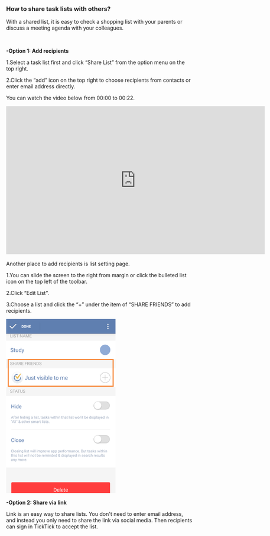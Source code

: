 ### How to share task lists with others?
With a shared list, it is easy to check a shopping list with your parents or discuss a meeting agenda with your colleagues.

<br />

**-Option 1: Add recipients**

1.Select a task list first and click “Share List” from the option menu on the top right.

2.Click the “add” icon on the top right to choose recipients from contacts or enter email address directly.

You can watch the video below from 00:00 to 00:22.

<iframe width="700" height="400" src="https://www.youtube.com/embed/0y4hkxRUOoo?list=PLbWRKVi0_aTFbQcYoQHar2TR88yoO190U" frameborder="0" allowfullscreen></iframe>

<br />


Another place to add recipients is list setting page.

1.You can slide the screen to the right from margin or click the bulleted list icon on the top left of the toolbar.

2.Click “Edit List”.

3.Choose a list and click the “+” under the item of “SHARE FRIENDS” to add recipients.

![](../images/image2.3.5W.png)

**-Option 2: Share via link**

Link is an easy way to share lists. You don't need to enter email address, and instead you only need to share the link via social media. Then recipients can sign in TickTick to accept the list.




